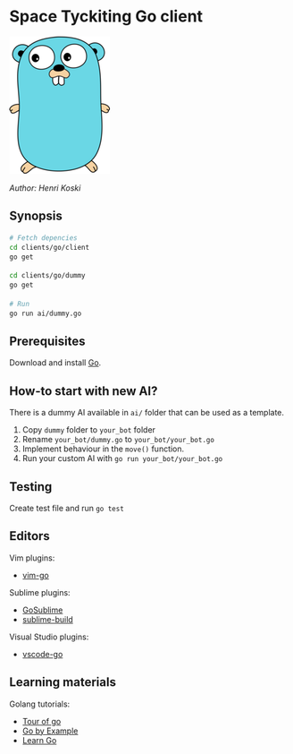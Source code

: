 # Space Tyckiting Go client

![logo](logo.png)

*Author: Henri Koski*

## Synopsis

```sh
# Fetch depencies
cd clients/go/client
go get

cd clients/go/dummy
go get

# Run
go run ai/dummy.go
```

## Prerequisites

Download and install [Go](https://golang.org/doc/install).

## How-to start with new AI?

There is a dummy AI available in `ai/` folder that can be used as a template.
 1. Copy `dummy` folder to `your_bot` folder
 2. Rename `your_bot/dummy.go` to `your_bot/your_bot.go`
 3. Implement behaviour in the `move()` function.
 4. Run your custom AI with `go run your_bot/your_bot.go`


## Testing

Create test file and run `go test`

## Editors

Vim plugins:
* [vim-go](https://github.com/fatih/vim-go)

Sublime plugins:
* [GoSublime](https://github.com/DisposaBoy/GoSublime)
* [sublime-build](https://github.com/golang/sublime-build)

Visual Studio plugins:
* [vscode-go](https://github.com/Microsoft/vscode-go)

## Learning materials

Golang tutorials:
* [Tour of go](https://tour.golang.org)
* [Go by Example](https://gobyexample.com/)
* [Learn Go](https://github.com/golang/go/wiki/Learn)
